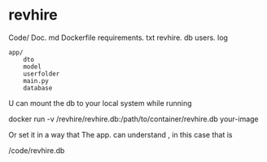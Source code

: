 # revhire
Code/
    Doc. md
    Dockerfile
    requirements. txt
    revhire. db
    users. log

    app/    
        dto
        model
        userfolder
        main.py
        database

U can mount the db to your local system while running

docker run -v /revhire/revhire.db:/path/to/container/revhire.db your-image

Or set it in a way that The app. can understand , in this case that is 

/code/revhire.db
